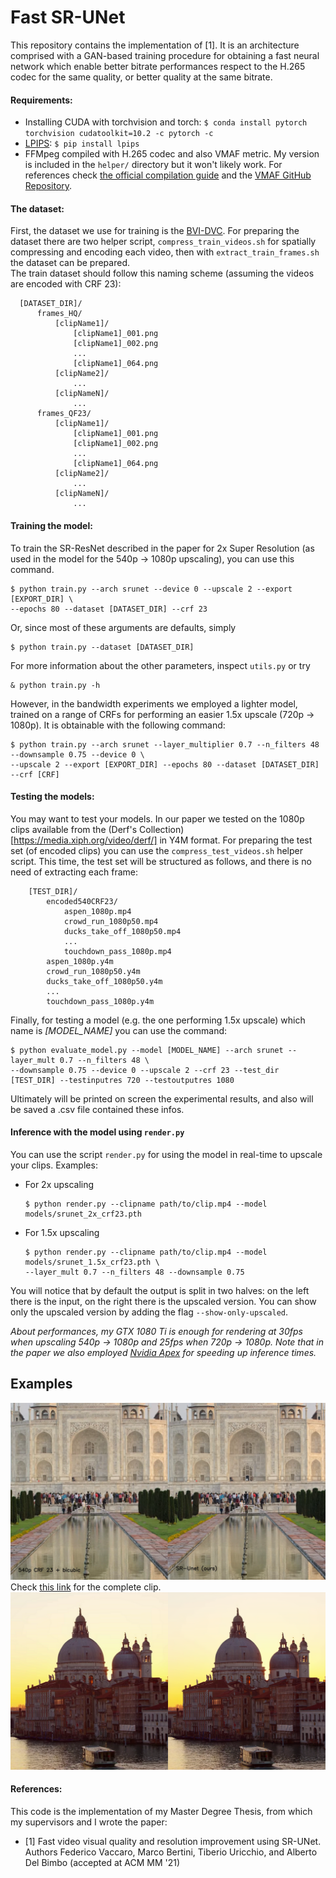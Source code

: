 # Fast SR-UNet

This repository contains the implementation of [1]. It is an architecture comprised with a GAN-based training procedure
for obtaining a fast neural network which enable better bitrate performances respect to the H.265 codec for the same
quality, or better quality at the same bitrate.

#### Requirements:

- Installing CUDA with torchvision and torch: `$ conda install pytorch torchvision cudatoolkit=10.2 -c pytorch -c`
- [LPIPS](https://github.com/richzhang/PerceptualSimilarity): `$ pip install lpips`
- FFMpeg compiled with H.265 codec and also VMAF metric. My version is included in the `helper/` directory but it won't
  likely work. For references
  check [the official compilation guide](https://trac.ffmpeg.org/wiki/CompilationGuide/Ubuntu) and
  the [VMAF GitHub Repository](https://github.com/Netflix/vmaf).

#### The dataset:

First, the dataset we use for training is the [BVI-DVC](https://arxiv.org/pdf/2003.13552). For preparing the dataset
there are two helper script,
`compress_train_videos.sh` for spatially compressing and encoding each video, then with `extract_train_frames.sh` the
dataset can be prepared.   
The train dataset should follow this naming scheme (assuming the videos are encoded with CRF 23):

```
  [DATASET_DIR]/
      frames_HQ/
          [clipName1]/
              [clipName1]_001.png
              [clipName1]_002.png
              ...
              [clipName1]_064.png
          [clipName2]/
              ...
          [clipNameN]/
              ...
      frames_QF23/
          [clipName1]/
              [clipName1]_001.png
              [clipName1]_002.png
              ...
              [clipName1]_064.png
          [clipName2]/
              ...
          [clipNameN]/
              ...
```

#### Training the model:

To train the SR-ResNet described in the paper for 2x Super Resolution (as used in the model for the 540p -> 1080p
upscaling), you can use this command.

```
$ python train.py --arch srunet --device 0 --upscale 2 --export [EXPORT_DIR] \
--epochs 80 --dataset [DATASET_DIR] --crf 23
```

Or, since most of these arguments are defaults, simply

```
$ python train.py --dataset [DATASET_DIR]
```

For more information about the other parameters, inspect `utils.py` or try

```
& python train.py -h
```

However, in the bandwidth experiments we employed a lighter model, trained on a range of CRFs for performing an easier
1.5x upscale (720p -> 1080p). It is obtainable with the following command:

```
$ python train.py --arch srunet --layer_multiplier 0.7 --n_filters 48 --downsample 0.75 --device 0 \
--upscale 2 --export [EXPORT_DIR] --epochs 80 --dataset [DATASET_DIR] --crf [CRF]
```

#### Testing the models:

You may want to test your models. In our paper we tested on the 1080p clips available from the (Derf's Collection)[https://media.xiph.org/video/derf/]
 in Y4M format. For preparing the test set (of encoded clips) you can use the `compress_test_videos.sh` helper script.
This time, the test set will be structured as follows, and there is no need of extracting each frame:

```
    [TEST_DIR]/
        encoded540CRF23/
            aspen_1080p.mp4
            crowd_run_1080p50.mp4
            ducks_take_off_1080p50.mp4
            ...
            touchdown_pass_1080p.mp4
        aspen_1080p.y4m
        crowd_run_1080p50.y4m
        ducks_take_off_1080p50.y4m
        ...
        touchdown_pass_1080p.y4m
```

Finally, for testing a model (e.g. the one performing 1.5x upscale) which name is _[MODEL_NAME]_ you can use the
command:

```
$ python evaluate_model.py --model [MODEL_NAME] --arch srunet --layer_mult 0.7 --n_filters 48 \
--downsample 0.75 --device 0 --upscale 2 --crf 23 --test_dir [TEST_DIR] --testinputres 720 --testoutputres 1080
```

Ultimately will be printed on screen the experimental results, and also will be saved a .csv file contained these infos.

#### Inference with the model using `render.py`

You can use the script `render.py` for using the model in real-time to upscale your clips. Examples:

- For 2x upscaling
    ```
    $ python render.py --clipname path/to/clip.mp4 --model models/srunet_2x_crf23.pth
    ```
- For 1.5x upscaling
    ```
    $ python render.py --clipname path/to/clip.mp4 --model models/srunet_1.5x_crf23.pth \
    --layer_mult 0.7 --n_filters 48 --downsample 0.75
    ```

You will notice that by default the output is split in two halves: on the left there is the input, on the right there is
the upscaled version. You can show only the upscaled version by adding the flag `--show-only-upscaled`.

_About performances, my GTX 1080 Ti is enough for rendering at 30fps when upscaling 540p -> 1080p and 25fps when 720p ->
1080p. Note that in the paper we also employed [Nvidia Apex](https://nvidia.github.io/apex/) for speeding up inference
times._

## Examples

![TajMahal](pics/tajmahal.png)
Check [this link](https://bit.ly/3aGPzMW) for the complete clip.  
![Venice](pics/venice.png)

#### References:

This code is the implementation of my Master Degree Thesis, from which my supervisors and I wrote the paper:

- [1] Fast video visual quality and resolution improvement using SR-UNet. Authors Federico Vaccaro, Marco Bertini,
  Tiberio Uricchio, and Alberto Del Bimbo (accepted at ACM MM '21)